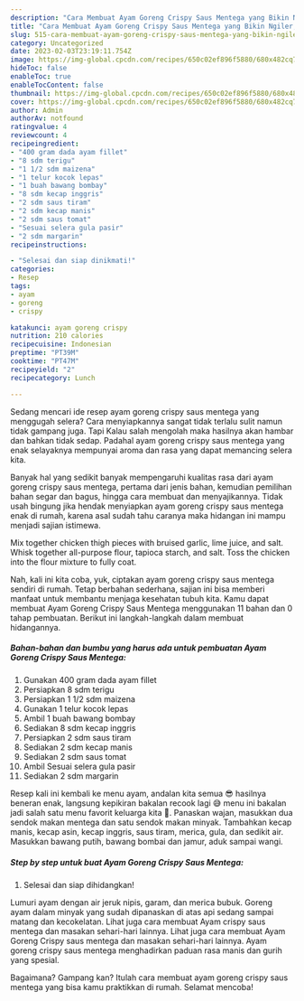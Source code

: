 ```yaml
---
description: "Cara Membuat Ayam Goreng Crispy Saus Mentega yang Bikin Ngiler, Buat Buka Puasa}"
title: "Cara Membuat Ayam Goreng Crispy Saus Mentega yang Bikin Ngiler, Buat Buka Puasa}"
slug: 515-cara-membuat-ayam-goreng-crispy-saus-mentega-yang-bikin-ngiler-buat-buka-puasa
category: Uncategorized
date: 2023-02-03T23:19:11.754Z
image: https://img-global.cpcdn.com/recipes/650c02ef896f5880/680x482cq70/ayam-goreng-crispy-saus-mentega-foto-resep-utama.jpg
hideToc: false
enableToc: true
enableTocContent: false
thumbnail: https://img-global.cpcdn.com/recipes/650c02ef896f5880/680x482cq70/ayam-goreng-crispy-saus-mentega-foto-resep-utama.jpg
cover: https://img-global.cpcdn.com/recipes/650c02ef896f5880/680x482cq70/ayam-goreng-crispy-saus-mentega-foto-resep-utama.jpg
author: Admin
authorAv: notfound
ratingvalue: 4
reviewcount: 4
recipeingredient:
- "400 gram dada ayam fillet"
- "8 sdm terigu"
- "1 1/2 sdm maizena"
- "1 telur kocok lepas"
- "1 buah bawang bombay"
- "8 sdm kecap inggris"
- "2 sdm saus tiram"
- "2 sdm kecap manis"
- "2 sdm saus tomat"
- "Sesuai selera gula pasir"
- "2 sdm margarin"
recipeinstructions:

- "Selesai dan siap dinikmati!"
categories:
- Resep
tags:
- ayam
- goreng
- crispy

katakunci: ayam goreng crispy 
nutrition: 210 calories
recipecuisine: Indonesian
preptime: "PT39M"
cooktime: "PT47M"
recipeyield: "2"
recipecategory: Lunch

---
```



Sedang mencari ide resep ayam goreng crispy saus mentega yang menggugah selera? Cara menyiapkannya sangat tidak terlalu sulit namun tidak gampang juga. Tapi Kalau salah mengolah maka hasilnya akan hambar dan bahkan tidak sedap. Padahal ayam goreng crispy saus mentega yang enak selayaknya mempunyai aroma dan rasa yang dapat memancing selera kita.


Banyak hal yang sedikit banyak mempengaruhi kualitas rasa dari ayam goreng crispy saus mentega, pertama dari jenis bahan, kemudian pemilihan bahan segar dan bagus, hingga cara membuat dan menyajikannya. Tidak usah bingung jika hendak menyiapkan ayam goreng crispy saus mentega enak di rumah, karena asal sudah tahu caranya maka hidangan ini mampu menjadi sajian istimewa.

Mix together chicken thigh pieces with bruised garlic, lime juice, and salt. Whisk together all-purpose flour, tapioca starch, and salt. Toss the chicken into the flour mixture to fully coat.


Nah, kali ini kita coba, yuk, ciptakan ayam goreng crispy saus mentega sendiri di rumah. Tetap berbahan sederhana, sajian ini bisa memberi manfaat untuk membantu menjaga kesehatan tubuh kita. Kamu dapat membuat Ayam Goreng Crispy Saus Mentega menggunakan 11 bahan dan 0 tahap pembuatan. Berikut ini langkah-langkah dalam membuat hidangannya.

<!--inarticleads1-->

##### Bahan-bahan dan bumbu yang harus ada untuk pembuatan Ayam Goreng Crispy Saus Mentega:

1. Gunakan 400 gram dada ayam fillet
1. Persiapkan 8 sdm terigu
1. Persiapkan 1 1/2 sdm maizena
1. Gunakan 1 telur kocok lepas
1. Ambil 1 buah bawang bombay
1. Sediakan 8 sdm kecap inggris
1. Persiapkan 2 sdm saus tiram
1. Sediakan 2 sdm kecap manis
1. Sediakan 2 sdm saus tomat
1. Ambil Sesuai selera gula pasir
1. Sediakan 2 sdm margarin


Resep kali ini kembali ke menu ayam, andalan kita semua 😎 hasilnya beneran enak, langsung kepikiran bakalan recook lagi 😅 menu ini bakalan jadi salah satu menu favorit keluarga kita 🌼. Panaskan wajan, masukkan dua sendok makan mentega dan satu sendok makan minyak. Tambahkan kecap manis, kecap asin, kecap inggris, saus tiram, merica, gula, dan sedikit air. Masukkan bawang putih, bawang bombai dan jamur, aduk sampai wangi. 

<!--inarticleads2-->

##### Step by step untuk buat Ayam Goreng Crispy Saus Mentega:


1. Selesai dan siap dihidangkan!

Lumuri ayam dengan air jeruk nipis, garam, dan merica bubuk. Goreng ayam dalam minyak yang sudah dipanaskan di atas api sedang sampai matang dan kecokelatan. Lihat juga cara membuat Ayam crispy saus mentega dan masakan sehari-hari lainnya. Lihat juga cara membuat Ayam Goreng Crispy saus mentega dan masakan sehari-hari lainnya. Ayam goreng crispy saus mentega menghadirkan paduan rasa manis dan gurih yang spesial. 

Bagaimana? Gampang kan? Itulah cara membuat ayam goreng crispy saus mentega yang bisa kamu praktikkan di rumah. Selamat mencoba!
